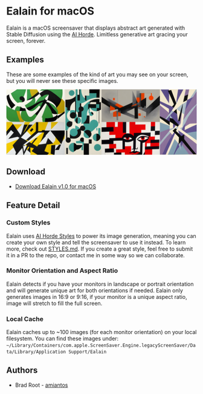 # Ealain for macOS

Ealain is a macOS screensaver that displays abstract art generated with Stable Diffusion using the [AI Horde](https://aihorde.net). Limitless generative art gracing your screen, forever.

## Examples

These are some examples of the kind of art you may see on your screen, but you will never see these specific images.

![Ealain generative art example images, showing abstract are in the bauhaus, de stijl art styles](/images/default-examples.jpg?raw=true)

## Download

- [Download Ealain v1.0 for macOS](https://amiantos.s3.amazonaws.com/ealain-1.0.zip)

## Feature Detail
### Custom Styles

Ealain uses [AI Horde Styles](https://haidra.net/styles-on-the-ai-horde/) to power its image generation, meaning you can create your own style and tell the screensaver to use it instead. To learn more, check out [STYLES.md](/STYLES.md). If you create a great style, feel free to submit it in a PR to the repo, or contact me in some way so we can collaborate.

### Monitor Orientation and Aspect Ratio

Ealain detects if you have your monitors in landscape or portrait orientation and will generate unique art for both orientations if needed. Ealain only generates images in 16:9 or 9:16, if your monitor is a unique aspect ratio, image will stretch to fill the full screen.

### Local Cache

Ealain caches up to ~100 images (for each monitor orientation) on your local filesystem. You can find these images under: `~/Library/Containers/com.apple.ScreenSaver.Engine.legacyScreenSaver/Data/Library/Application Support/Ealain`

## Authors

* Brad Root - [amiantos](https://github.com/amiantos)
